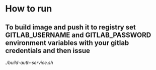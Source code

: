 # How to run

## To build image and push it to registry set GITLAB_USERNAME and GITLAB_PASSWORD environment variables with your gitlab credentials and then issue
*./build-auth-service.sh*
